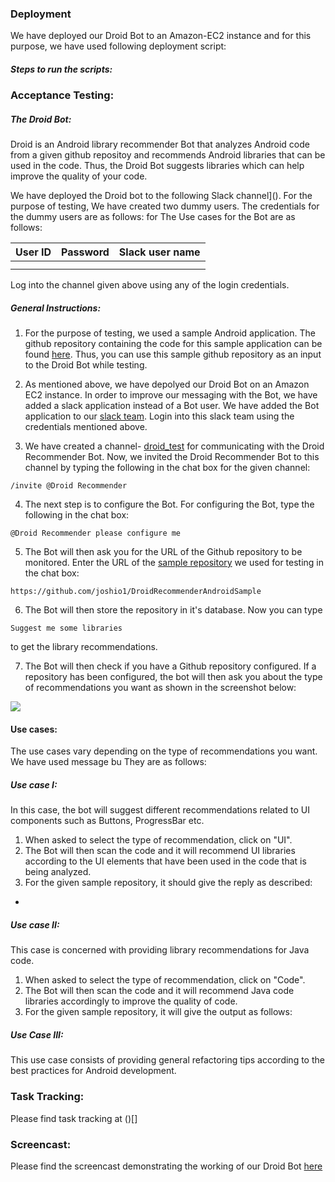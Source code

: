 
### Deployment

We have deployed our Droid Bot to an Amazon-EC2 instance and for this purpose, we have used following deployment script:
[]()

##### Steps to run the scripts:




### Acceptance Testing:

##### The Droid Bot:
Droid is an Android library recommender Bot that analyzes Android code from a given github repositoy and recommends Android libraries that can be used in the code. Thus, the Droid Bot suggests libraries which can help improve the quality of your code.


We have deployed the Droid bot to the following Slack channel](). For the purpose of testing, We have created two dummy users. The credentials for the dummy users are as follows:
for The Use cases for the Bot are as follows:

| User ID     | Password      | Slack user name |
| ------------- | ------------|-----------------| 
|               |             |                 |
|               |             |                 |

Log into the channel given above using any of the login credentials.

##### General Instructions:

1. For the purpose of testing, we used a sample Android application. The github repository containing the code for this sample application can be found [here](https://github.com/joshio1/DroidRecommenderAndroidSample). Thus, you can use this sample github repository as an input to the Droid Bot while testing.

2. As mentioned above, we have depolyed our Droid Bot on an Amazon EC2 instance. In order to improve our messaging with the Bot, we have added a slack application instead of a Bot user. We have added the Bot application to our [slack team](https://se-bot-project.slack.com/messages/D7NNV7X44/). Login into this slack team using the credentials mentioned above.

3. We have created a channel- [droid_test]() for communicating with the Droid Recommender Bot. Now, we invited the Droid Recommender Bot to this channel by typing the following in the chat box for the given channel:

```
/invite @Droid Recommender
```
4. The next step is to configure the Bot. For configuring the Bot, type the following in the chat box:

```
@Droid Recommender please configure me
```

5. The Bot will then ask you for the URL of the Github repository to be monitored. Enter the URL of the [sample repository](https://github.com/joshio1/DroidRecommenderAndroidSample) we used for testing in the chat box:
```
https://github.com/joshio1/DroidRecommenderAndroidSample
```
6. The Bot will then store the repository in it's database. Now you can type
```
Suggest me some libraries
```
to get the library recommendations.

7. The Bot will then check if you have a Github repository configured. If a repository has been configured, the bot will then ask you about the type of recommendations you want as shown in the screenshot below:

![](https://github.ncsu.edu/uparikh/CSC-510-Bot-Controller/blob/master/Screen%20Shot%201.png)


#### Use cases:

The use cases vary depending on the type of recommendations you want. We have used message bu They are as follows:

##### Use case I: 
In this case, the bot will suggest different recommendations related to UI components such as Buttons, ProgressBar etc.

1. When asked to select the type of recommendation, click on "UI". 
2. The Bot will then scan the code and it will recommend UI libraries according to the UI elements that have been used in the code that is being analyzed.
3. For the given sample repository, it should give the reply as described:
  * 
##### Use case II: 
This case is concerned with providing library recommendations for Java code.

1. When asked to select the type of recommendation, click on "Code". 
2. The Bot will then scan the code and it will recommend Java code libraries accordingly to improve the quality of code.
3. For the given sample repository, it will give the output as follows:

##### Use Case III:
This use case consists of providing general refactoring tips according to the best practices for Android development.



### Task Tracking:

Please find task tracking at ()[]

### Screencast:

Please find the screencast demonstrating the working of our Droid Bot [here]()



